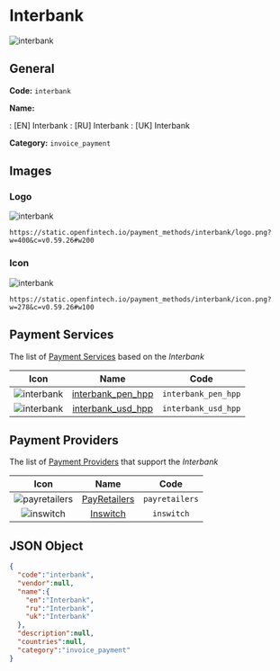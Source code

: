 
# Interbank 
![interbank](https://static.openfintech.io/payment_methods/interbank/logo.png?w=400&c=v0.59.26#w200)  

## General 
**Code:** `interbank` 
 
**Name:** 
 
:	[EN] Interbank 
:	[RU] Interbank 
:	[UK] Interbank 
 
**Category:** `invoice_payment` 
 

## Images 

### Logo 
![interbank](https://static.openfintech.io/payment_methods/interbank/logo.png?w=400&c=v0.59.26#w200)  

```
https://static.openfintech.io/payment_methods/interbank/logo.png?w=400&c=v0.59.26#w200
```  

### Icon 
![interbank](https://static.openfintech.io/payment_methods/interbank/icon.png?w=278&c=v0.59.26#w100)  

```
https://static.openfintech.io/payment_methods/interbank/icon.png?w=278&c=v0.59.26#w100
```  

## Payment Services 
 
The list of [Payment Services](/payment-services/) based on the _Interbank_ 

|Icon|Name|Code| 
|:---:|:---:|:---:| 
|![interbank](https://static.openfintech.io/payment_methods/interbank/icon.png?w=278&c=v0.59.26#w100) |[interbank_pen_hpp](/payment-services/interbank_pen_hpp/)|`interbank_pen_hpp`| 
|![interbank](https://static.openfintech.io/payment_methods/interbank/icon.png?w=278&c=v0.59.26#w100) |[interbank_usd_hpp](/payment-services/interbank_usd_hpp/)|`interbank_usd_hpp`| 
 

## Payment Providers 
 
The list of [Payment Providers](/payment-providers/) that support the _Interbank_ 

|Icon|Name|Code| 
|:---:|:---:|:---:| 
|![payretailers](https://static.openfintech.io/payment_providers/payretailers/icon.svg?w=278&c=v0.59.26#w100) |[PayRetailers](/payment-providers/payretailers/)|`payretailers`| 
|![inswitch](https://static.openfintech.io/payment_providers/inswitch/icon.png?w=278&c=v0.59.26#w100) |[Inswitch](/payment-providers/inswitch/)|`inswitch`| 
 

## JSON Object 

```json
{
  "code":"interbank",
  "vendor":null,
  "name":{
    "en":"Interbank",
    "ru":"Interbank",
    "uk":"Interbank"
  },
  "description":null,
  "countries":null,
  "category":"invoice_payment"
}
```  
